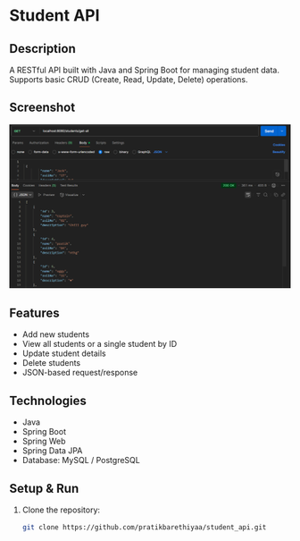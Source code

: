 # Student API

## Description
A RESTful API built with Java and Spring Boot for managing student data.  
Supports basic CRUD (Create, Read, Update, Delete) operations.

## Screenshot
![Student API Screenshot](image/api_ss.png)

## Features
- Add new students
- View all students or a single student by ID
- Update student details
- Delete students
- JSON-based request/response

## Technologies
- Java
- Spring Boot
- Spring Web
- Spring Data JPA
- Database: MySQL / PostgreSQL

## Setup & Run
1. Clone the repository:
   ```bash
   git clone https://github.com/pratikbarethiyaa/student_api.git

